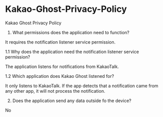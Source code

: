 # Kakao-Ghost-Privacy-Policy
Kakao Ghost Privacy Policy

1. What permissions does the application need to function?

It requires the notification listener service permission.

  1.1 Why does the application need the notification listener service permission?
  
  The application listens for notifications from KakaoTalk.
  
  1.2 Which application does Kakao Ghost listened for?
  
  It only listens to KakaoTalk. If the app detects that a notification came from any other app, it will not process the notification.
  
2. Does the application send any data outside fo the device?

No
